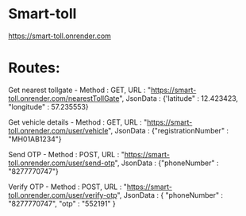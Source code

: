 # Smart-toll

https://smart-toll.onrender.com

# Routes:

Get nearest tollgate -
Method : GET, URL : "https://smart-toll.onrender.com/nearestTollGate", JsonData : {'latitude" : 12.423423, "longitude" : 57.235553}

Get vehicle details -
Method : GET, URL : "https://smart-toll.onrender.com/user/vehicle", JsonData : {"registrationNumber" : "MH01AB1234"}

Send OTP -
Method : POST, URL : "https://smart-toll.onrender.com/user/send-otp", JsonData : {"phoneNumber" : "8277770747"}

Verify OTP -
Method : POST, URL : "https://smart-toll.onrender.com/user/verify-otp", JsonData : { "phoneNumber" : "8277770747", "otp" : "552191" }
